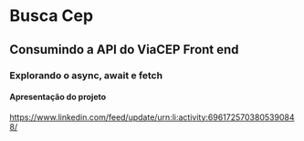 # Busca Cep
## Consumindo a API do ViaCEP Front end
### Explorando o async, await e fetch 

#### Apresentação do projeto
https://www.linkedin.com/feed/update/urn:li:activity:6961725703805390848/
